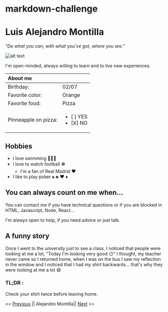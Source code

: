 # markdown-challenge


# Luis Alejandro Montilla

*"Do what you can, with what you’ve got, where you are."*

![alt text](https://user-images.githubusercontent.com/59319966/71984883-00b37e80-322a-11ea-8918-174045d3c0df.jpg "Logo Title Text 1")


I'm open-minded, always willing to learn and to live new experiences.

 About me     |                  |
| :------------ | :--------------- |
| Birthday:      | 02/07            |
| Favorite color:| Orange           |
| Favorite food: | Pizza            |
| Pinneapple on pizza:     | <ul><li>[ ] YES</li><li>[X] NO</li></ul>           |


## Hobbies
- I love swimming 🏊🏻‍♂️
- I love to watch football ⚽️
    - I'm a fan of Real Madrid ❤️
- I like to play poker ♠️ ♣️ ♥️ ♦️

## You can always count on me when...

You can contact me if you have technical questions or if you are blocked in HTML, Javascript, Node, React...

I'm always open to help, if you need advice or just talk.

## A funny story
Once I went to the university just to see a class, I noticed that people were looking at me a lot, "Today I'm looking very good 😏" I thought, my teacher never came so I returned home, when I was on the bus I saw my reflection in the window and I noticed that I had my shirt backwards... that's why they were looking at me a lot 😄

### TL;DR :

Check your shirt twice before leaving home.

<< [Previous](https://github.com/Ooverz/markdown-challenge) || Alejandro Montilla|| [Next](https://github.com/AscelineHogge/markdown-challenge) >>